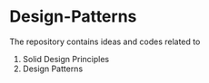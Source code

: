 # Design-Patterns
The repository contains ideas and codes related to 
1. Solid Design Principles
2. Design Patterns
